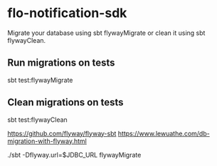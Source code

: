 # flo-notification-sdk

Migrate your database using sbt flywayMigrate or clean it using sbt flywayClean.

## Run migrations on tests

sbt test:flywayMigrate

## Clean migrations on tests

sbt test:flywayClean


https://github.com/flyway/flyway-sbt
https://www.lewuathe.com/db-migration-with-flyway.html

./sbt -Dflyway.url=$JDBC_URL flywayMigrate